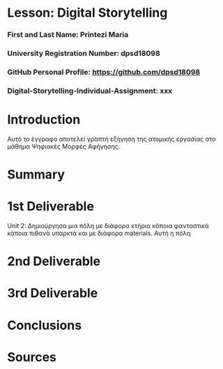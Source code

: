 # Lesson: Digital Storytelling

### First and Last Name: Printezi Maria
### University Registration Number: dpsd18098
### GitHub Personal Profile: https://github.com/dpsd18098 
### Digital-Storytelling-Individual-Assignment: xxx

# Introduction
Αυτό το έγγραφο αποτελεί γραπτή εξήγηση της ατομικής εργασίας στο μάθημα Ψηφιακές Μορφές Αφήγησης. 


# Summary


# 1st Deliverable
Unit 2: Δημιούργησα μια πόλη με διάφορα κτήρια κάποια φανταστικά κάποια πιθανά υπαρκτά και με διάφορα materials. Αυτή η πόλη 

# 2nd Deliverable


# 3rd Deliverable 


# Conclusions


# Sources
